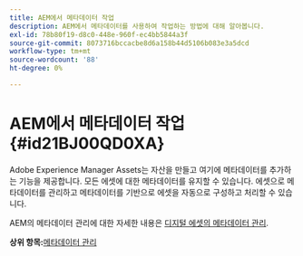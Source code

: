 ```yaml
---
title: AEM에서 메타데이터 작업
description: AEM에서 메타데이터를 사용하여 작업하는 방법에 대해 알아봅니다.
exl-id: 78b80f19-d8c0-448e-960f-ec4bb5844a3f
source-git-commit: 8073716bccacbe8d6a158b44d5106b083e3a5dcd
workflow-type: tm+mt
source-wordcount: '88'
ht-degree: 0%

---
```


# AEM에서 메타데이터 작업 {#id21BJ00QD0XA}

Adobe Experience Manager Assets는 자산을 만들고 여기에 메타데이터를 추가하는 기능을 제공합니다. 모든 에셋에 대한 메타데이터를 유지할 수 있습니다. 에셋으로 메타데이터를 관리하고 메타데이터를 기반으로 에셋을 자동으로 구성하고 처리할 수 있습니다.

AEM의 메타데이터 관리에 대한 자세한 내용은 [디지털 에셋의 메타데이터 관리](https://experienceleague.adobe.com/docs/experience-manager-65/assets/using/metadata.html?lang=en).

**상위 항목:**[&#x200B;메타데이터 관리](manage-metadata.md)
